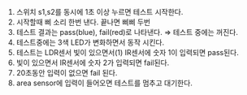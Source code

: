 1. 스위치 s1,s2를 동시에 1초 이상 누르면 테스트 시작한다. 
2. 시작할때 삐 소리 한번 낸다. 끝나면 삐삐 두번
3. 테스트 결과는 pass(blue), fail(red)로 나타낸다.  ⇒ 테스트 중에는 꺼진다. 
4. 테스트중에는 3색 LED가 변화하면서 동작 시킨다. 
5. 테스트는 LDR센서 빛이 있으면서(1) IR센서에 숫자 1이 입력되면 pass된다. 
6. 빛이 있으면서 IR센서에 숫자 2가 입력되면 fail된다. 
7. 20초동안 입력이 없으면 fail 된다. 
8. area sensor에 입력이 들어오면 테스트를 멈추고 대기한다.
